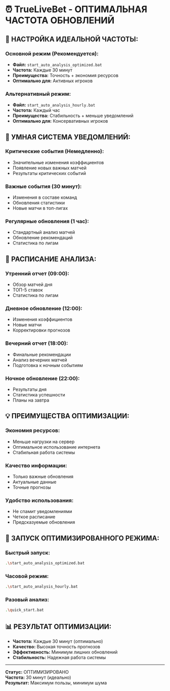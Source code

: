 # ⏰ TrueLiveBet - ОПТИМАЛЬНАЯ ЧАСТОТА ОБНОВЛЕНИЙ

## 🎯 **НАСТРОЙКА ИДЕАЛЬНОЙ ЧАСТОТЫ:**

### **Основной режим (Рекомендуется):**
- **Файл:** `start_auto_analysis_optimized.bat`
- **Частота:** Каждые 30 минут
- **Преимущества:** Точность + экономия ресурсов
- **Оптимально для:** Активных игроков

### **Альтернативный режим:**
- **Файл:** `start_auto_analysis_hourly.bat`
- **Частота:** Каждый час
- **Преимущества:** Стабильность + меньше уведомлений
- **Оптимально для:** Консервативных игроков

## 🔄 **УМНАЯ СИСТЕМА УВЕДОМЛЕНИЙ:**

### **Критические события (Немедленно):**
- Значительные изменения коэффициентов
- Появление новых важных матчей
- Результаты критических событий

### **Важные события (30 минут):**
- Изменения в составе команд
- Обновления статистики
- Новые матчи в топ-лигах

### **Регулярные обновления (1 час):**
- Стандартный анализ матчей
- Обновление рекомендаций
- Статистика по лигам

## 📱 **РАСПИСАНИЕ АНАЛИЗА:**

### **Утренний отчет (09:00):**
- Обзор матчей дня
- ТОП-5 ставок
- Статистика по лигам

### **Дневное обновление (12:00):**
- Изменения коэффициентов
- Новые матчи
- Корректировки прогнозов

### **Вечерний отчет (18:00):**
- Финальные рекомендации
- Анализ вечерних матчей
- Подготовка к ночным событиям

### **Ночное обновление (22:00):**
- Результаты дня
- Статистика успешности
- Планы на завтра

## 💡 **ПРЕИМУЩЕСТВА ОПТИМИЗАЦИИ:**

### **Экономия ресурсов:**
- Меньше нагрузки на сервер
- Оптимальное использование интернета
- Стабильная работа системы

### **Качество информации:**
- Только важные обновления
- Актуальные данные
- Точные прогнозы

### **Удобство использования:**
- Не спамит уведомлениями
- Четкое расписание
- Предсказуемые обновления

## 🚀 **ЗАПУСК ОПТИМИЗИРОВАННОГО РЕЖИМА:**

### **Быстрый запуск:**
```bash
.\start_auto_analysis_optimized.bat
```

### **Часовой режим:**
```bash
.\start_auto_analysis_hourly.bat
```

### **Разовый анализ:**
```bash
.\quick_start.bat
```

## 📊 **РЕЗУЛЬТАТ ОПТИМИЗАЦИИ:**

- **Частота:** Каждые 30 минут (оптимально)
- **Качество:** Высокая точность прогнозов
- **Эффективность:** Минимум лишних обновлений
- **Стабильность:** Надежная работа системы

---
**Статус:** ОПТИМИЗИРОВАНО  
**Частота:** 30 минут (идеально)  
**Результат:** Максимум пользы, минимум шума
